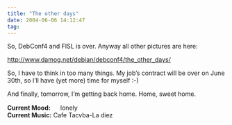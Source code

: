 ```yaml
---
title: "The other days"
date: 2004-06-06 14:12:47
tag: 
---
```

<p>So, DebConf4 and FISL is over. Anyway all other pictures are here:</p>

<p><a href="http://www.damog.net/debian/debconf4/the_other_days/"><a href="http://www.damog.net/debian/debconf4/the_other_days/">http://www.damog.net/debian/debconf4/the_other_days/</a></a></p>

<p>So, I have to think in too many things. My job&#8217;s contract will be over on June 30th, so I&#8217;ll have (yet more) time for myself :-)</p>

<p>And finally, tomorrow, I&#8217;m getting back home. Home, sweet home.</p>

<p><strong>Current Mood:</strong> <img width="15" height="15" src="http://stat.livejournal.com/img/mood/growf/smileys/sad.gif"/> lonely<br/><strong>Current Music:</strong> Cafe Tacvba-La diez</p>
